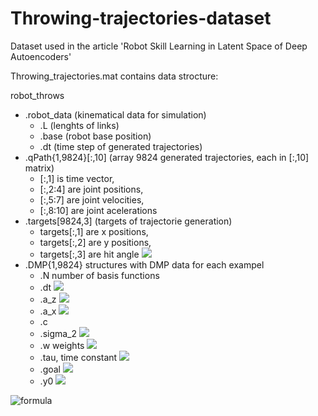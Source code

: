 # Throwing-trajectories-dataset
Dataset used in the article 'Robot Skill Learning in Latent Space of Deep Autoencoders'

Throwing_trajectories.mat contains data strocture:

robot_throws
* .robot_data (kinematical data for simulation)
    * .L   (lenghts of links) 
    * .base    (robot base position)
    * .dt  (time step of generated trajectories)
* .qPath{1,9824}[:,10] (array 9824 generated trajectories, each in [:,10] matrix)
    * [:,1] is time vector,
    * [:,2:4] are joint positions, 
    * [:,5:7] are joint velocities, 
    * [:,8:10] are joint acelerations
* .targets[9824,3] (targets of trajectorie generation) 
    * targets[:,1] are x positions, 
    * targets[:,2] are y positions, 
    * targets[:,3] are hit angle <img src="https://render.githubusercontent.com/render/math?math=\alpha">
* .DMP{1,9824} structures with DMP data for each exampel
    * .N number of basis functions
    * .dt <img src="https://render.githubusercontent.com/render/math?math=dt">
    * .a_z <img src="https://render.githubusercontent.com/render/math?math=\alpha_z">
    * .a_x <img src="https://render.githubusercontent.com/render/math?math=\alpha_x">
    * .c
    * .sigma_2 <img src="https://render.githubusercontent.com/render/math?math=\sigma^2">
    * .w weights <img src="https://render.githubusercontent.com/render/math?math=w">
    * .tau, time constant <img src="https://render.githubusercontent.com/render/math?math=\tau">  
    * .goal <img src="https://render.githubusercontent.com/render/math?math=g">
    * .y0 <img src="https://render.githubusercontent.com/render/math?math=y_0">


![formula](https://render.githubusercontent.com/render/math?math=e^{i\pi}=-1)
